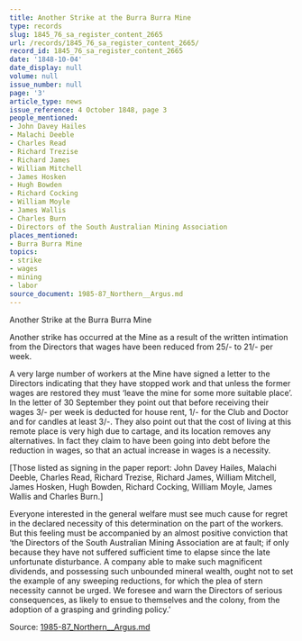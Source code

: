 ```yaml
---
title: Another Strike at the Burra Burra Mine
type: records
slug: 1845_76_sa_register_content_2665
url: /records/1845_76_sa_register_content_2665/
record_id: 1845_76_sa_register_content_2665
date: '1848-10-04'
date_display: null
volume: null
issue_number: null
page: '3'
article_type: news
issue_reference: 4 October 1848, page 3
people_mentioned:
- John Davey Hailes
- Malachi Deeble
- Charles Read
- Richard Trezise
- Richard James
- William Mitchell
- James Hosken
- Hugh Bowden
- Richard Cocking
- William Moyle
- James Wallis
- Charles Burn
- Directors of the South Australian Mining Association
places_mentioned:
- Burra Burra Mine
topics:
- strike
- wages
- mining
- labor
source_document: 1985-87_Northern__Argus.md
---
```


Another Strike at the Burra Burra Mine

Another strike has occurred at the Mine as a result of the written intimation from the Directors that wages have been reduced from 25/- to 21/- per week.

A very large number of workers at the Mine have signed a letter to the Directors indicating that they have stopped work and that unless the former wages are restored they must ‘leave the mine for some more suitable place’.  In the letter of 30 September they point out that before receiving their wages 3/- per week is deducted for house rent, 1/- for the Club and Doctor and for candles at least 3/-.  They also point out that the cost of living at this remote place is very high due to cartage, and its location removes any alternatives.  In fact they claim to have been going into debt before the reduction in wages, so that an actual increase in wages is a necessity.

[Those listed as signing in the paper report: John Davey Hailes, Malachi Deeble, Charles Read, Richard Trezise, Richard James, William Mitchell, James Hosken, Hugh Bowden, Richard Cocking, William Moyle, James Wallis and Charles Burn.]

Everyone interested in the general welfare must see much cause for regret in the declared necessity of this determination on the part of the workers.  But this feeling must be accompanied by an almost positive conviction that ‘the Directors of the South Australian Mining Association are at fault; if only because they have not suffered sufficient time to elapse since the late unfortunate disturbance.  A company able to make such magnificent dividends, and possessing such unbounded mineral wealth, ought not to set the example of any sweeping reductions, for which the plea of stern necessity cannot be urged.  We foresee and warn the Directors of serious consequences, as likely to ensue to themselves and the colony, from the adoption of a grasping and grinding policy.’

Source: [1985-87_Northern__Argus.md](/downloads/markdown/1985-87_Northern__Argus.md)
